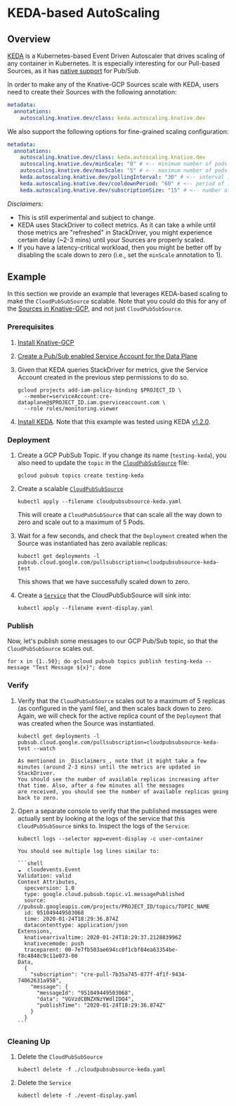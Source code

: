 # KEDA-based AutoScaling

## Overview

[KEDA](https://keda.sh/) is a Kubernetes-based Event Driven Autoscaler that
drives scaling of any container in Kubernetes. It is especially interesting for
our Pull-based Sources, as it has
[native support](https://keda.sh/docs/1.4/scalers/gcp-pub-sub/) for Pub/Sub.

In order to make any of the Knative-GCP Sources scale with KEDA, users need to
create their Sources with the following annotation:

```yaml
metadata:
  annotations:
    autoscaling.knative.dev/class: keda.autoscaling.knative.dev
```

We also support the following options for fine-grained scaling configuration:

```yaml
metadata:
  annotations:
    autoscaling.knative.dev/class: keda.autoscaling.knative.dev
    autoscaling.knative.dev/minScale: "0" # <-- minimum number of pods to scaled down to.
    autoscaling.knative.dev/maxScale: "5" # <-- maximum number of pods to scaled out to.
    keda.autoscaling.knative.dev/pollingInterval: "30" # <-- interval in seconds to poll metrics.
    keda.autoscaling.knative.dev/cooldownPeriod: "60" # <-- period of inactivity in seconds before scaling down.
    keda.autoscaling.knative.dev/subscriptionSize: "15" # <-- number of undelivered messages in the subscription used to scale.
```

_Disclaimers:_

- This is still experimental and subject to change.
- KEDA uses StackDriver to collect metrics. As it can take a while until those
  metrics are "refreshed" in StackDriver, you might experience certain delay
  (~2-3 mins) until your Sources are properly scaled.
- If you have a latency-critical workload, then you might be better off by
  disabling the scale down to zero (i.e., set the `minScale` annotation to 1).

## Example

In this section we provide an example that leverages KEDA-based scaling to make
the `CloudPubSubSource` scalable. Note that you could do this for any of the
[Sources in Knative-GCP](../../../README.md), and not just `CloudPubSubSource`.

### Prerequisites

1. [Install Knative-GCP](../../install/install-knative-gcp.md)

1. [Create a Pub/Sub enabled Service Account for the Data Plane](../../install/dataplane-service-account.md)

1. Given that KEDA queries StackDriver for metrics, give the Service Account
   created in the previous step permissions to do so.

   ```shell
   gcloud projects add-iam-policy-binding $PROJECT_ID \
     --member=serviceAccount:cre-dataplane@$PROJECT_ID.iam.gserviceaccount.com \
     --role roles/monitoring.viewer
   ```

1. [Install KEDA](https://keda.sh/docs/1.4/deploy/). Note that this example was
   tested using KEDA
   [v1.2.0](https://github.com/kedacore/keda/releases/tag/v1.2.0).

### Deployment

1. Create a GCP PubSub Topic. If you change its name (`testing-keda`), you also
   need to update the `topic` in the
   [`CloudPubSubSource`](cloudpubsubsource-keda.yaml) file:

   ```shell
   gcloud pubsub topics create testing-keda
   ```

1. Create a scalable [`CloudPubSubSource`](cloudpubsubsource-keda.yaml)

   ```shell
   kubectl apply --filename cloudpubsubsource-keda.yaml
   ```

   This will create a `CloudPubSubSource` that can scale all the way down to
   zero and scale out to a maximum of 5 Pods.

1. Wait for a few seconds, and check that the `Deployment` created when the
   Source was instantiated has zero available replicas:

   ```shell
   kubectl get deployments -l pubsub.cloud.google.com/pullsubscription=cloudpubsubsource-keda-test
   ```

   This shows that we have successfully scaled down to zero.

1. Create a [`Service`](event-display.yaml) that the CloudPubSubSource will sink
   into:

   ```shell
   kubectl apply --filename event-display.yaml
   ```

### Publish

Now, let's publish some messages to our GCP Pub/Sub topic, so that the
`CloudPubSubSource` scales out.

```shell
for x in {1..50}; do gcloud pubsub topics publish testing-keda --message "Test Message ${x}"; done
```

### Verify

1.  Verify that the `CloudPubSubSource` scales out to a maximum of 5 replicas
    (as configured in the yaml file), and then scales back down to zero. Again,
    we will check for the active replica count of the `Deployment` that was
    created when the Source was instantiated.

    ```shell
    kubectl get deployments -l pubsub.cloud.google.com/pullsubscription=cloudpubsubsource-keda-test --watch
    ```

        As mentioned in _Disclaimers_, note that it might take a few minutes (around 2-3 mins) until the metrics are updated in StackDriver.
        You should see the number of available replicas increasing after that time. Also, after a few minutes all the messages
        are received, you should see the number of available replicas going back to zero.

1.  Open a separate console to verify that the published messages were actually
    sent by looking at the logs of the service that this `CloudPubSubSource`
    sinks to. Inspect the logs of the `Service`:

    ```shell
    kubectl logs --selector app=event-display -c user-container
    ```

        You should see multiple log lines similar to:

        ```shell
        ☁️  cloudevents.Event
        Validation: valid
        Context Attributes,
          specversion: 1.0
          type: google.cloud.pubsub.topic.v1.messagePublished
          source: //pubsub.googleapis.com/projects/PROJECT_ID/topics/TOPIC_NAME
          id: 951049449503068
          time: 2020-01-24T18:29:36.874Z
          datacontenttype: application/json
        Extensions,
          knativearrivaltime: 2020-01-24T18:29:37.212883996Z
          knativecemode: push
          traceparent: 00-7e7fb503ae694cc0f1cbf84ea63354be-f8c4848c9c11e073-00
        Data,
          {
            "subscription": "cre-pull-7b35a745-877f-4f1f-9434-74062631a958",
            "message": {
              "messageId": "951049449503068",
              "data": "VGVzdCBNZXNzYWdlIDQ4",
              "publishTime": "2020-01-24T18:29:36.874Z"
            }
          }
        ```

### Cleaning Up

1. Delete the `CloudPubSubSource`

   ```shell
   kubectl delete -f ./cloudpubsubsource-keda.yaml
   ```

1. Delete the `Service`

   ```shell
   kubectl delete -f ./event-display.yaml
   ```
